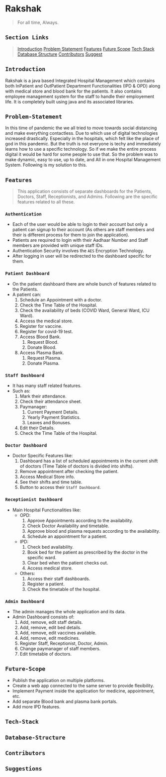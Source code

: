 # Rakshak

> For all time, Always.

## `Section Links`

> [Introduction](#introduction)
> [Problem Statement](#problem-statement)
> [Features](#features)
> [Future Scope](#future-scope)
> [Tech Stack](#tech-stack)
> [Database Structure](#database-structure)
> [Contributors](#contributors)
> [Suggest](#suggestions)


## `Introduction`

Rakshak is a java based Integrated Hospital Management which contains both InPatient and OutPatient Department Functionalities (IPD & OPD) along with medical store and blood bank for the patients. It also contains employee management system for the staff to handle their employement life. It is completely built using java and its associated libraries.  

## `Problem-Statement`

In this time of pandemic the we all tried to move towards social distancing and make everything contactless. Due to which use of digital technologies increased drastically. Especially in the hospitals, which felt like the place of god in this pandemic. But the truth is not everyone is techy and immediately learns how to use a specific technology. So if we make the entire process digital it would be hard for some people to use that. So the problem was to make dynamic, easy to use, up to date, and All in one Hospital Management System. Following is my solution to this.  

## `Features`  

> This application consists of separate dashboards for the Patients, Doctors, Staff, Receptionists, and Admins.
> Following are the specific features related to all these.  

### `Authentication`

- Each of the user would be able to login to their account but only a patient can signup to their account (As others are staff members and their is different process for them to join the application).
- Patients are required to login with their Aadhaar Number and Staff members are provided with unique staff IDs.
- Authentication Security involves the `AES` Encryption Technology.
- After logging in user will be redirected to the dashboard specific for them.

### `Patient Dashboard`

- On the patient dashboard there are whole bunch of features related to the Patients.
- A patient can:
  1. Schedule an Appointment with a doctor.
  2. Check the Time Table of the Hospital.
  3. Check the availability of beds (COVID Ward, General Ward, ICU Ward).
  4. Access the medical store.
  5. Register for vaccine.
  6. Register for covid-19 test.
  7. Access Blood Bank.
     1. Request Blood.
     2. Donate Blood.
  8. Access Plasma Bank.
     1. Request Plasma.
     2. Donate Plasma.

### `Staff Dashboard`

- It has many staff related features.
- Such as:
  1. Mark their attendance.
  2. Check their attendance sheet.
  3. Paymanager:
     1. Current Payment Details.
     2. Yearly Payment Statistics.
     3. Leaves and Bonuses.
  4. Edit their Details.
  5. Check the Time Table of the Hospital.

### `Doctor Dashboard`

- Doctor Specific Features like:
  1. Dashboard has a list of scheduled appointments in the current shift of doctors (Time Table of doctors is divided into shifts).
  2. Remove appointment after checking the patient.
  3. Access Medical Store info.
  4. See their shifts and time table.
  5. Button to access their `Staff Dashboard`.

### `Receptionist Dashboard`

- Main Hospital Functionalities like:
  - OPD:
    1. Approve Appointments according to the availability.
    2. Check Doctor Availability and timetable.
    3. Approve blood and plasma requests according to the availability.
    4. Schedule an appointment for a patient.
  - IPD:
    1. Check bed availability.
    2. Book bed for the patient as prescribed by the doctor in the specific ward.
    3. Clear bed when the patient checks out.
    4. Access medical store.
  - Others:
    1. Access their staff dashboards.
    2. Register a patient.
    3. Check the timetable of the hospital.

### `Admin Dashboard`

- The admin manages the whole application and its data.
- Admin Dashboard consists of:
  1. Add, remove, edit staff details.
  2. Add, remove, edit bed details.
  3. Add, remove, edit vaccines available.
  4. Add, remove, edit medicines.
  5. Register Staff, Receptionist, Doctor, Admin.
  6. Change paymanager of staff members.
  7. Edit timetable of doctors.

## `Future-Scope`

- Publish the application on multiple platforms.
- Create a web app connected to the same server to provide flexibility.
- Implement Payment inside the application for medicine, appointment, etc.
- Add separate Blood bank and plasma bank portals.
- Add more IPD features.

## `Tech-Stack`

## `Database-Structure`

## `Contributors`

## `Suggestions`
